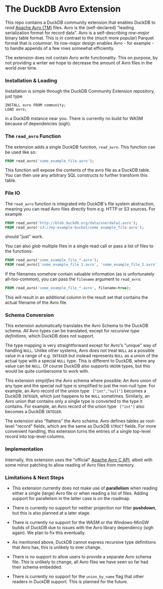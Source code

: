 # The DuckDB Avro Extension
This repo contains a DuckDB community extension that enables DuckDB to *read* [Apache Avro (TM)](https://avro.apache.org) files. Avro is the (self-declared) "leading serialization format for record data". Avro is a self-describing *row-major* binary table format. This is in contrast to the (much more popular) Parquet format that is *columnar*. Its row-major design enables Avro - for example - to handle appends of a few rows somewhat efficiently. 

The extension does not contain Avro *write* functionality. This  on purpose, by not providing a writer we hope to decrease the amount of Avro files in the world over time. 

### Installation & Loading
Installation is simple through the DuckDB Community Extension repository, just type

```
INSTALL avro FROM community;
LOAD avro;
```
in a DuckDB instance near you. There is currently no build for WASM because of dependencies (sigh).

### The `read_avro` Function
The extension adds a single DuckDB function, `read_avro`. This function can be used like so:
```SQL
FROM read_avro('some_example_file.avro');
```
This function will expose the contents of the avro file as a DuckDB table. You can then use any arbitrary SQL constructs to further transform this table.


### File IO
The `read_avro` function is integrated into DuckDB's file system abstraction, meaning you can read Avro files directly from e.g. HTTP or S3 sources. For example

```SQL
FROM read_avro('http://blob.duckdb.org/data/userdata1.avro');
FROM read_avro('s3://my-example-bucket/some_example_file.avro');
```

should "just" work. 

You can also *glob* multiple files in a single read call or pass a list of files to the functions:

```SQL
FROM read_avro('some_example_file_*.avro');
FROM read_avro(['some_example_file_1.avro', 'some_example_file_2.avro']);
```

If the filenames somehow contain valuable information (as is unfortunately all-too-common), you can pass the `filename` argument to `read_avro`:

```SQL
FROM read_avro('some_example_file_*.avro', filename=true);
```
This will result in an additional column in the result set that contains the actual filename of the Avro file. 

### Schema Conversion
This extension automatically translates the Avro Schema to the DuckDB schema. *All* Avro types can be translated, except for *recursive type definitions*, which DuckDB does not support.

The type mapping is very straightforward except for Avro's "unique" way of handling `NULL`. Unlike other systems, Avro does not treat `NULL` as a possible value in a range of e.g. `INTEGER` but instead represents `NULL` as a union of the actual type with a special `NULL` type. This is different to DuckDB, where any value can be `NULL`. Of course DuckDB also supports `UNION` types, but this would be quite cumbersome to work with. 

This extension *simplifies* the Avro schema where possible: An Avro union of any type and the special null type is simplified to just the non-null type. For example, an Avro record of the union type ` ["int","null"]` becomes a DuckDB `INTEGER`, which just happens to be `NULL` sometimes. Similarly, an Avro union that contains only a single type is converted to the type it contains. For example, an Avro record of the union type ` ["int"]` also becomes a DuckDB `INTEGER`.

The extension also "flattens" the Avro schema. Avro defines tables as root-level "record" fields, which are the same as DuckDB `STRUCT` fields. For more convenient handling, this extension turns the entries of a single top-level record into top-level columns.

### Implementation
Internally, this extension uses the "official" [Apache Avro C API](https://avro.apache.org/docs/++version++/api/c/), albeit with some minor patching to allow reading of Avro files from memory.

### Limitations & Next Steps
- This extension currently does not make use of **parallelism** when reading either a single (large) Avro file or when reading a list of files. Adding support for parallelism in the latter case is on the roadmap. 

- There is currently no support for neither projection nor filter **pushdown**, but this is also planned at a later stage.

- There is currently no support for the WASM or the Windows-MinGW builds of DuckDB due to issues with the Avro library dependency (sigh again). We plan to fix this eventually.

- As mentioned above, DuckDB cannot express recursive type definitions that Avro has, this is unlikely to ever change.

- There is no support to allow users to provide a separate Avro schema file. This is unlikely to change, all Avro files we have seen so far had their schema embedded.

- There is currently no support for the `union_by_name` flag that other readers in DuckDB support. This is planned for the future.
